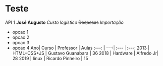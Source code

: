 # Teste
API 1
**José Augusto**
*Custo logistico*
~~Despesas~~
_*Importação*_
* opcao 1
* opcao 2
*   opcao 3
*   opcao 4
Ano| Curso | Professor | Aulas
:---: | ---:| :--- | :---:
2013 | HTML+CSS+JS | Gustavo Guanabara | 36
2018 | Hardware  | Alfredo  Jr| 28
2019 | linux | Ricardo Pinheiro | 15
